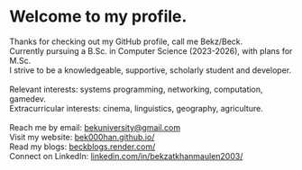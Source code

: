 # Welcome to my profile.
Thanks for checking out my GitHub profile, call me Bekz/Beck. <br>
Currently pursuing a B.Sc. in Computer Science (2023-2026), with plans for M.Sc. <br>
I strive to be a knowledgeable, supportive, scholarly student and developer. <br>
<br>
Relevant interests: systems programming, networking, computation, gamedev.<br>
Extracurricular interests: cinema, linguistics, geography, agriculture. <br>
<br>
Reach me by email: [bekuniversity@gmail.com](mailto:bekuniversity@gmail.com) <br>
Visit my website: [bek000han.github.io/](https://bek000han.github.io/) <br>
Read my blogs: [beckblogs.render.com/](https://blog-nodejs-720u.onrender.com/) <br>
Connect on LinkedIn: [linkedin.com/in/bekzatkhanmaulen2003/](https://www.linkedin.com/in/bekzatkhanmaulen2003/)<br>
<!--
**bek000han/bek000han** is a ✨ _special_ ✨ repository because its `README.md` (this file) appears on your GitHub profile.

Here are some ideas to get you started:

- 🔭 I’m currently working on ...
- 🌱 I’m currently learning ...
- 👯 I’m looking to collaborate on ...
- 🤔 I’m looking for help with ...
- 💬 Ask me about ...
- 📫 How to reach me: ...
- 😄 Pronouns: ...
- ⚡ Fun fact: ...
-->
